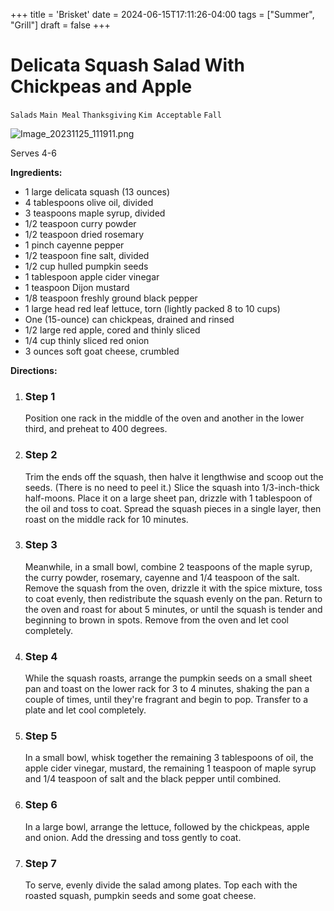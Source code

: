 +++
title = 'Brisket'
date = 2024-06-15T17:11:26-04:00
tags = ["Summer", "Grill"]
draft = false
+++
# Delicata Squash Salad With Chickpeas and Apple

`Salads` `Main Meal` `Thanksgiving` `Kim Acceptable` `Fall`

![Image_20231125_111911.png](image/Image_20231125_111911.png)

Serves 4-6

**Ingredients:**

- 1 large delicata squash (13 ounces)
- 4 tablespoons olive oil, divided
- 3 teaspoons maple syrup, divided
- 1/2 teaspoon curry powder
- 1/2 teaspoon dried rosemary
- 1 pinch cayenne pepper
- 1/2 teaspoon fine salt, divided
- 1/2 cup hulled pumpkin seeds
- 1 tablespoon apple cider vinegar
- 1 teaspoon Dijon mustard
- 1/8 teaspoon freshly ground black pepper
- 1 large head red leaf lettuce, torn (lightly packed 8 to 10 cups)
- One (15-ounce) can chickpeas, drained and rinsed
- 1/2 large red apple, cored and thinly sliced
- 1/4 cup thinly sliced red onion
- 3 ounces soft goat cheese, crumbled

**Directions:**

1. ### Step 1
    Position one rack in the middle of the oven and another in the lower third, and preheat to 400 degrees.
2. ### Step 2
     Trim the ends off the squash, then halve it lengthwise and scoop out the seeds. (There is no need to peel it.) Slice the squash into 1/3-inch-thick half-moons. Place it on a large sheet pan, drizzle with 1 tablespoon of the oil and toss to coat. Spread the squash pieces in a single layer, then roast on the middle rack for 10 minutes.            
3. ### Step 3
     Meanwhile, in a small bowl, combine 2 teaspoons of the maple syrup, the curry powder, rosemary, cayenne and 1/4 teaspoon of the salt. Remove the squash from the oven, drizzle it with the spice mixture, toss to coat evenly, then redistribute the squash evenly on the pan. Return to the oven and roast for about 5 minutes, or until the squash is tender and beginning to brown in spots. Remove from the oven and let cool completely.            
4. ### Step 4
     While the squash roasts, arrange the pumpkin seeds on a small sheet pan and toast on the lower rack for 3 to 4 minutes, shaking the pan a couple of times, until they're fragrant and begin to pop. Transfer to a plate and let cool completely.            
5. ### Step 5
     In a small bowl, whisk together the remaining 3 tablespoons of oil, the apple cider vinegar, mustard, the remaining 1 teaspoon of maple syrup and 1/4 teaspoon of salt and the black pepper until combined.            
6. ### Step 6
     In a large bowl, arrange the lettuce, followed by the chickpeas, apple and onion. Add the dressing and toss gently to coat.            
7. ### Step 7
     To serve, evenly divide the salad among plates. Top each with the roasted squash, pumpkin seeds and some goat cheese.            
